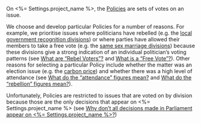 On <%= Settings.project_name %>, the [Policies](/policies) are sets of votes on an issue.

We choose and develop particular Policies for a number of reasons. For example, we prioritise
issues where politicians have rebelled
(e.g. the [local government recognition divisions](/policies/10))
or where parties have allowed their members to take a free vote
(e.g. the [same sex marriage divisions](/policies/1))
because these divisions give a strong indication of an individual politician’s voting patterns
(see [What are “Rebel Voters”?](#rebel) and [What is a “Free Vote”?](#free)).
Other reasons for selecting a particular Policy include whether the matter was an election issue
(e.g. the [carbon price](/policies/3)) and whether there was a high level of attendance
(see [What do the “attendance” figures mean?](#attendance) and
[What do the “rebellion” figures mean?](#rebellion)).

Unfortunately, Policies are restricted to issues that are voted on by division because those are
the only decisions that appear on <%= Settings.project_name %>
(see [Why don’t all decisions made in Parliament appear on <%= Settings.project_name %>?](#decisions))
